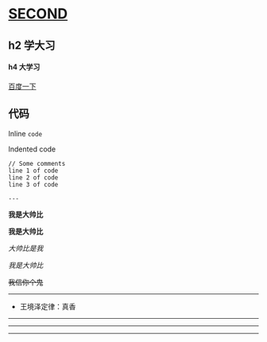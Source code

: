 # [SECOND](https://github.com/LIchenzhuo1998/-/blob/main/go%20to%20README.md)

## h2 学大习
#### h4 大学习

[百度一下](https://www.baidu.com/)

## 代码

Inline `code`

Indented code

    // Some comments
    line 1 of code
    line 2 of code
    line 3 of code
    
    ---
    
**我是大帅比**

__我是大帅比__

*大帅比是我*

_我是大帅比_

~~我信你个鬼~~
___

+ 王境泽定律：真香

___

---

***
